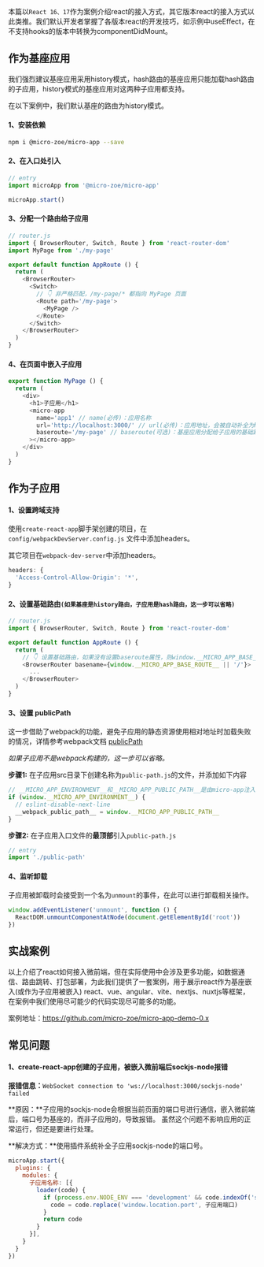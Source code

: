 本篇以`React 16、17`作为案例介绍react的接入方式，其它版本react的接入方式以此类推。我们默认开发者掌握了各版本react的开发技巧，如示例中useEffect，在不支持hooks的版本中转换为componentDidMount。

## 作为基座应用
我们强烈建议基座应用采用history模式，hash路由的基座应用只能加载hash路由的子应用，history模式的基座应用对这两种子应用都支持。

在以下案例中，我们默认基座的路由为history模式。

#### 1、安装依赖
```bash
npm i @micro-zoe/micro-app --save
```

#### 2、在入口处引入
```js
// entry
import microApp from '@micro-zoe/micro-app'

microApp.start()
```

#### 3、分配一个路由给子应用

```js
// router.js
import { BrowserRouter, Switch, Route } from 'react-router-dom'
import MyPage from './my-page'

export default function AppRoute () {
  return (
    <BrowserRouter>
      <Switch>
        // 👇 非严格匹配，/my-page/* 都指向 MyPage 页面
        <Route path='/my-page'>
          <MyPage />
        </Route>
      </Switch>
    </BrowserRouter>
  )
}
```

#### 4、在页面中嵌入子应用

```js
export function MyPage () {
  return (
    <div>
      <h1>子应用</h1>
      <micro-app
        name='app1' // name(必传)：应用名称
        url='http://localhost:3000/' // url(必传)：应用地址，会被自动补全为http://localhost:3000/index.html
        baseroute='/my-page' // baseroute(可选)：基座应用分配给子应用的基础路由，就是上面的 `/my-page`
      ></micro-app>
    </div>
  )
}
```

## 作为子应用

#### 1、设置跨域支持

使用`create-react-app`脚手架创建的项目，在 `config/webpackDevServer.config.js` 文件中添加headers。

其它项目在`webpack-dev-server`中添加headers。

```js
headers: {
  'Access-Control-Allow-Origin': '*',
}
```


#### 2、设置基础路由`(如果基座是history路由，子应用是hash路由，这一步可以省略)`

```js
// router.js
import { BrowserRouter, Switch, Route } from 'react-router-dom'

export default function AppRoute () {
  return (
    // 👇 设置基础路由，如果没有设置baseroute属性，则window.__MICRO_APP_BASE_ROUTE__为空字符串
    <BrowserRouter basename={window.__MICRO_APP_BASE_ROUTE__ || '/'}>
      ...
    </BrowserRouter>
  )
}
```

#### 3、设置 publicPath

这一步借助了webpack的功能，避免子应用的静态资源使用相对地址时加载失败的情况，详情参考webpack文档 [publicPath](https://webpack.docschina.org/guides/public-path/#on-the-fly)

*如果子应用不是webpack构建的，这一步可以省略。*

**步骤1:** 在子应用src目录下创建名称为`public-path.js`的文件，并添加如下内容
```js
// __MICRO_APP_ENVIRONMENT__和__MICRO_APP_PUBLIC_PATH__是由micro-app注入的全局变量
if (window.__MICRO_APP_ENVIRONMENT__) {
  // eslint-disable-next-line
  __webpack_public_path__ = window.__MICRO_APP_PUBLIC_PATH__
}
```

**步骤2:** 在子应用入口文件的**最顶部**引入`public-path.js`
```js
// entry
import './public-path'
```

#### 4、监听卸载
子应用被卸载时会接受到一个名为`unmount`的事件，在此可以进行卸载相关操作。

```js
window.addEventListener('unmount', function () {
  ReactDOM.unmountComponentAtNode(document.getElementById('root'))
})
```

## 实战案例
以上介绍了react如何接入微前端，但在实际使用中会涉及更多功能，如数据通信、路由跳转、打包部署，为此我们提供了一套案例，用于展示react作为基座嵌入(或作为子应用被嵌入) react、vue、angular、vite、nextjs、nuxtjs等框架，在案例中我们使用尽可能少的代码实现尽可能多的功能。

案例地址：https://github.com/micro-zoe/micro-app-demo-0.x

## 常见问题
#### 1、create-react-app创建的子应用，被嵌入微前端后sockjs-node报错

**报错信息：**`WebSocket connection to 'ws://localhost:3000/sockjs-node' failed`

**原因：**子应用的sockjs-node会根据当前页面的端口号进行通信，嵌入微前端后，端口号为基座的，而非子应用的，导致报错。
虽然这个问题不影响应用的正常运行，但还是要进行处理。

**解决方式：**使用插件系统补全子应用sockjs-node的端口号。
```js
microApp.start({
  plugins: {
    modules: {
      子应用名称: [{
        loader(code) {
          if (process.env.NODE_ENV === 'development' && code.indexOf('sockjs-node') > -1) {
            code = code.replace('window.location.port', 子应用端口)
          }
          return code
        }
      }],
    }
  }
})
```
